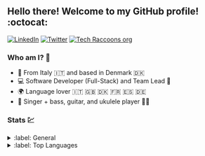 ## Hello there! Welcome to my GitHub profile! :octocat:

[![LinkedIn](https://img.shields.io/badge/linkedin-%230077B5.svg?&style=for-the-badge&logo=linkedin&logoColor=white)](https://www.linkedin.com/in/aletrianti/)
[![Twitter](https://img.shields.io/badge/twitter-%231DA1F2.svg?&style=for-the-badge&logo=twitter&logoColor=white)](https://twitter.com/aletrianti)
[![Tech Raccoons org](https://img.shields.io/badge/GitHub-100000?style=for-the-badge&logo=github&logoColor=white)](https://github.com/Tech-Raccoons)

### Who am I? :shrug:
- :wave: From Italy :it: and based in Denmark :denmark:
- :computer: Software Developer (Full-Stack) and Team Lead :iphone:
- :earth_africa: Language lover :it: :uk: :denmark: :fr: :es: :de:
- :musical_note: Singer + bass, guitar, and ukulele player :microphone::musical_score:

### Stats :chart:
<details>
  <summary>:label: General</summary><br/>
  
  [![Anurag's github stats](https://github-readme-stats.vercel.app/api?username=aletrianti&show_icons=true&theme=dark)](https://github.com/anuraghazra/github-readme-stats)
</details>

<details>
  <summary>:label: Top Languages</summary><br/>
  
  [![Top Languages](https://github-readme-stats.vercel.app/api/top-langs/?username=aletrianti&layout=compact&theme=dark&hide=php)](https://github.com/anuraghazra/github-readme-stats)
</details>
